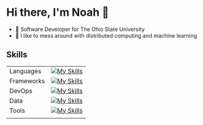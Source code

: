 # Hi there, I'm Noah 👋

- 🏢 Software Developer for The Ohio State University
- 🔭 I like to mess around with distributed computing and machine learning

## Skills

|            |                                                                                                                                                            |
|------------|------------------------------------------------------------------------------------------------------------------------------------------------------------|
| Languages  | [![My Skills](https://skillicons.dev/icons?i=java,ts,py,c,cs,ruby,js,html,css,markdown,nodejs)](https://skillicons.dev)                                    |
| Frameworks | [![My Skills](https://skillicons.dev/icons?i=spring,react,tensorflow,pytorch,hibernate,mui,nestjs,nextjs,gatsby,jest,rails,redux)](https://skillicons.dev) |
| DevOps     | [![My Skills](https://skillicons.dev/icons?i=kubernetes,docker,gcp,nginx,azure,firebase,linux,prometheus,grafana)](https://skillicons.dev)                 | |
| Data       | [![My Skills](https://skillicons.dev/icons?i=postgres,mongodb,mysql,redis,sqlite)](https://skillicons.dev)                                                 |
| Tools      | [![My Skills](https://skillicons.dev/icons?i=git,idea,gradle,maven,bash,cmake,postman,unity,androidstudio)](https://skillicons.dev)                        |
|            |                                                                                                                                                            |

